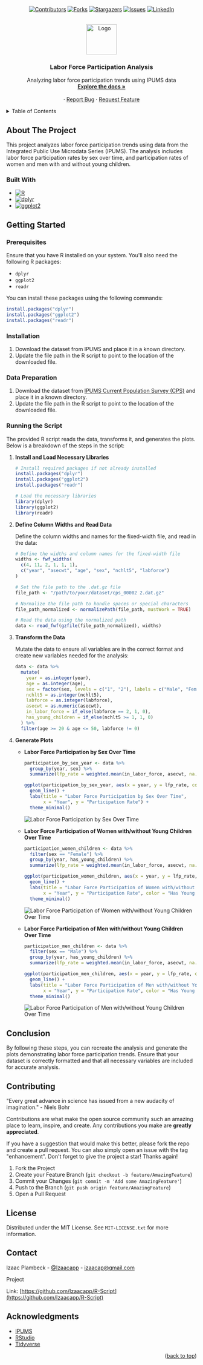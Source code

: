 
<a name="readme-top"></a>

<div align="center">

[![Contributors][contributors-shield]][contributors-url]
[![Forks][forks-shield]][forks-url]
[![Stargazers][stars-shield]][stars-url]
[![Issues][issues-shield]][issues-url]
[![LinkedIn][linkedin-shield]][linkedin-url]
</div>

<br />
<div align="center">
  <a href="https://github.com/Izaacapp/R-Script">
    <img src="datasci.png" alt="Logo" width="80" height="80">
  </a>

  <h3 align="center">Labor Force Participation Analysis</h3>

  <p align="center">
    Analyzing labor force participation trends using IPUMS data
    <br />
    <a href="https://github.com/Izaacapp/R-Script"><strong>Explore the docs »</strong></a>
    <br />
    <br />
    ·
    <a href="https://github.com/Izaacapp/R-Script/issues/new?labels=bug&template=bug-report---.md">Report Bug</a>
    ·
    <a href="https://github.com/Izaacapp/R-Script/issues/new?labels=enhancement&template=feature-request---.md">Request Feature</a>
  </p>
</div>

<details>
  <summary>Table of Contents</summary>
  <ol>
    <li><a href="#about-the-project">About The Project</a></li>
    <li><a href="#built-with">Built With</a></li>
    <li><a href="#getting-started">Getting Started</a></li>
    <li><a href="#contributing">Contributing</a></li>
    <li><a href="#license">License</a></li>
    <li><a href="#contact">Contact</a></li>
    <li><a href="#acknowledgments">Acknowledgments</a></li>
  </ol>
</details>

## About The Project

This project analyzes labor force participation trends using data from the Integrated Public Use Microdata Series (IPUMS). The analysis includes labor force participation rates by sex over time, and participation rates of women and men with and without young children.

### Built With

* [![R][R]][R-url]
* [![dplyr][dplyr]][dplyr-url]
* [![ggplot2][ggplot2]][ggplot2-url]

## Getting Started

### Prerequisites

Ensure that you have R installed on your system. You'll also need the following R packages:

- `dplyr`
- `ggplot2`
- `readr`

You can install these packages using the following commands:

```r
install.packages("dplyr")
install.packages("ggplot2")
install.packages("readr")
```

### Installation

1. Download the dataset from IPUMS and place it in a known directory.
2. Update the file path in the R script to point to the location of the downloaded file.

### Data Preparation

1. Download the dataset from [IPUMS Current Population Survey (CPS)](https://cps.ipums.org/cps-action/data_requests/download) and place it in a known directory.
2. Update the file path in the R script to point to the location of the downloaded file.

### Running the Script

The provided R script reads the data, transforms it, and generates the plots. Below is a breakdown of the steps in the script:

1. **Install and Load Necessary Libraries**

   ```r
   # Install required packages if not already installed
   install.packages("dplyr")
   install.packages("ggplot2")
   install.packages("readr")

   # Load the necessary libraries
   library(dplyr)
   library(ggplot2)
   library(readr)
   ```

2. **Define Column Widths and Read Data**

   Define the column widths and names for the fixed-width file, and read in the data:

   ```r
   # Define the widths and column names for the fixed-width file
   widths <- fwf_widths(
     c(4, 11, 2, 1, 1, 1),
     c("year", "asecwt", "age", "sex", "nchlt5", "labforce")
   )

   # Set the file path to the .dat.gz file
   file_path <- "/path/to/your/dataset/cps_00002 2.dat.gz"

   # Normalize the file path to handle spaces or special characters
   file_path_normalized <- normalizePath(file_path, mustWork = TRUE)

   # Read the data using the normalized path
   data <- read_fwf(gzfile(file_path_normalized), widths)
   ```

3. **Transform the Data**

   Mutate the data to ensure all variables are in the correct format and create new variables needed for the analysis:

   ```r
   data <- data %>%
     mutate(
       year = as.integer(year),
       age = as.integer(age),
       sex = factor(sex, levels = c("1", "2"), labels = c("Male", "Female")),
       nchlt5 = as.integer(nchlt5),
       labforce = as.integer(labforce),
       asecwt = as.numeric(asecwt),
       in_labor_force = if_else(labforce == 2, 1, 0),
       has_young_children = if_else(nchlt5 >= 1, 1, 0)
     ) %>%
     filter(age >= 20 & age <= 50, labforce != 0)
   ```

4. **Generate Plots**

   - **Labor Force Participation by Sex Over Time**

     ```r
     participation_by_sex_year <- data %>%
       group_by(year, sex) %>%
       summarize(lfp_rate = weighted.mean(in_labor_force, asecwt, na.rm = TRUE), .groups = 'drop')

     ggplot(participation_by_sex_year, aes(x = year, y = lfp_rate, color = sex)) +
       geom_line() +
       labs(title = "Labor Force Participation by Sex Over Time",
            x = "Year", y = "Participation Rate") +
       theme_minimal()
     ```

     ![Labor Force Participation by Sex Over Time](cps1.png)

   - **Labor Force Participation of Women with/without Young Children Over Time**

     ```r
     participation_women_children <- data %>%
       filter(sex == "Female") %>%
       group_by(year, has_young_children) %>%
       summarize(lfp_rate = weighted.mean(in_labor_force, asecwt, na.rm = TRUE), .groups = 'drop')

     ggplot(participation_women_children, aes(x = year, y = lfp_rate, color = factor(has_young_children))) +
       geom_line() +
       labs(title = "Labor Force Participation of Women with/without Young Children",
            x = "Year", y = "Participation Rate", color = "Has Young Children") +
       theme_minimal()
     ```

     ![Labor Force Participation of Women with/without Young Children Over Time](cps2.png)

   - **Labor Force Participation of Men with/without Young Children Over Time**

     ```r
     participation_men_children <- data %>%
       filter(sex == "Male") %>%
       group_by(year, has_young_children) %>%
       summarize(lfp_rate = weighted.mean(in_labor_force, asecwt, na.rm = TRUE), .groups = 'drop')

     ggplot(participation_men_children, aes(x = year, y = lfp_rate, color = factor(has_young_children))) +
       geom_line() +
       labs(title = "Labor Force Participation of Men with/without Young Children",
            x = "Year", y = "Participation Rate", color = "Has Young Children") +
       theme_minimal()
     ```

     ![Labor Force Participation of Men with/without Young Children Over Time](cps3.png)

## Conclusion

By following these steps, you can recreate the analysis and generate the plots demonstrating labor force participation trends. Ensure that your dataset is correctly formatted and that all necessary variables are included for accurate analysis.

## Contributing

"Every great advance in science has issued from a new audacity of imagination." - Niels Bohr

Contributions are what make the open source community such an amazing place to learn, inspire, and create. Any contributions you make are **greatly appreciated**.

If you have a suggestion that would make this better, please fork the repo and create a pull request. You can also simply open an issue with the tag "enhancement". Don't forget to give the project a star! Thanks again!

1. Fork the Project
2. Create your Feature Branch (`git checkout -b feature/AmazingFeature`)
3. Commit your Changes (`git commit -m 'Add some AmazingFeature'`)
4. Push to the Branch (`git push origin feature/AmazingFeature`)
5. Open a Pull Request

## License

Distributed under the MIT License. See `MIT-LICENSE.txt` for more information.

## Contact

Izaac Plambeck - [@Izaacapp](https://x.com/Izaacapp) - izaacap@gmail.com

Project

 Link: [https://github.com/Izaacapp/R-Script](https://github.com/Izaacapp/R-Script)

## Acknowledgments

* [IPUMS](https://ipums.org)
* [RStudio](https://rstudio.com)
* [Tidyverse](https://www.tidyverse.org)

<p align="right">(<a href="#readme-top">back to top</a>)</p>

<!-- MARKDOWN LINKS & IMAGES -->
[contributors-shield]: https://img.shields.io/github/contributors/Izaacapp/R-Script.svg?style=for-the-badge
[contributors-url]: https://github.com/Izaacapp/R-Script/graphs/contributors
[forks-shield]: https://img.shields.io/github/forks/Izaacapp/R-Script.svg?style=for-the-badge
[forks-url]: https://github.com/Izaacapp/R-Script/network/members
[stars-shield]: https://img.shields.io/github/stars/Izaacapp/R-Script.svg?style=for-the-badge
[stars-url]: https://github.com/Izaacapp/R-Script/stargazers
[issues-shield]: https://img.shields.io/github/issues/Izaacapp/R-Script.svg?style=for-the-badge
[issues-url]: https://github.com/Izaacapp/R-Script/issues
[license-shield]: https://img.shields.io/github/license/Izaacapp/R-Script.svg?style=for-the-badge
[license-url]: https://github.com/Izaacapp/R-Script/blob/master/LICENSE.txt
[linkedin-shield]: https://img.shields.io/badge/-LinkedIn-black.svg?style=for-the-badge&logo=linkedin&colorB=555
[linkedin-url]: https://www.linkedin.com/in/izaac-plambeck/
[product-screenshot]: images/screenshot.png
[R]: https://img.shields.io/badge/R-276DC3?style=for-the-badge&logo=r&logoColor=white
[R-url]: https://www.r-project.org/
[dplyr]: https://img.shields.io/badge/dplyr-276DC3?style=for-the-badge&logo=r&logoColor=white
[dplyr-url]: https://dplyr.tidyverse.org/
[ggplot2]: https://img.shields.io/badge/ggplot2-276DC3?style=for-the-badge&logo=r&logoColor=white
[ggplot2-url]: https://ggplot2.tidyverse.org/


